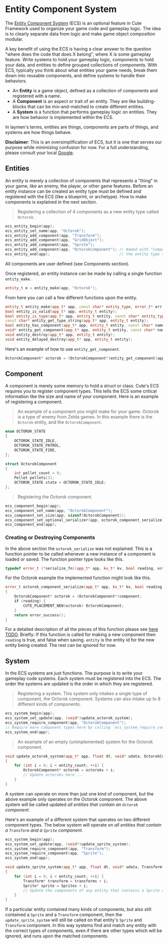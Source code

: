 # Entity Component System

The [Entity Component System](https://en.wikipedia.org/wiki/Entity_component_system) (ECS) is an optional feature in Cute Framework used to organize your game code and gameplay logic. The idea is to clearly separate data from logic and make game object composition modular.

A key benefit of using the ECS is having a clear answer to the question "where does the code that does X belong", where X is some gameplay feature. Write systems to hold your gameplay logic, components to hold your data, and entities to define grouped collections of components. With ECS, typically you think about what entities your game needs, break them down into reusable components, and define systems to handle their behaviors.

* An **Entity** is a game object, defined as a collection of components and registered with a name.
* A **Component** is an aspect or trait of an entity. They are like building-blocks that can be mix-and-matched to create different entities.
* A **System** is a function that performs gameplay logic on entities. They are how behavior is implemented within the ECS.

In laymen's terms, entities are things, components are parts of things, and systems are how things behave.

**Disclaimer**: This is an oversimplification of ECS, but it is one that serves our purpose while minimizing confusion for now. For a full understanding, please consult your local [Google](http://www.google.com/search?q=entity+component+system).

## Entities

An entity is merely a collection of components that represents a "thing" in your game, like an enemy, the player, or other game features. Before an entity instance can be created an entity type must be defined and registered with the ECS (like a blueprint, or archetype). How to make components is explained in the next section.

> Registering a collection of 4 components as a new entity type called `Octorok`.

```cpp
ecs_entity_begin(app);
ecs_entity_set_name(app, "Octorok");
ecs_entity_add_component(app, "Transform");
ecs_entity_add_component(app, "GridObject");
ecs_entity_add_component(app, "Sprite");
ecs_entity_add_component(app, "OctorokComponent"); // Named with "Component" at the end to avoid confusion with
ecs_entity_end(app);                               // the entity type string "Octorok".
```

All components are user defined (see Components section).

Once registered, an entity instance can be made by calling a single function `entity_make`.

```cpp
entity_t e = entity_make(app, "Octorok");
```

From here you can call a few different functions upon the entity.

```cpp
entity_t entity_make(app_t* app, const char* entity_type, error_t* err = NULL);
bool entity_is_valid(app_t* app, entity_t entity);
bool entity_is_type(app_t* app, entity_t entity, const char* entity_type);
const char* entity_get_type_string(app_t* app, entity_t entity);
bool entity_has_component(app_t* app, entity_t entity, const char* name);
void* entity_get_component(app_t* app, entity_t entity, const char* name);
void entity_destroy(app_t* app, entity_t entity);
void entity_delayed_destroy(app_t* app, entity_t entity);
```

Here's an example of how to use `entity_get_component`.

```cpp
OctorokComponent* octorok = (OctorokComponent*)entity_get_component(app, e, "OctorokComponent");
```

## Component

A component is merely some memory to hold a struct or class. Cute's ECS requires you to register component types. This tells the ECS some critical information like the size and name of your component. Here is an example of registering a component.

> An example of a component you might make for your game. Octorok is a type of enemy from Zelda games. In this example there is the `Octorok` entity, and the `OctorokComponent`.

```cpp
enum OCTOROK_STATE
{
	OCTOROK_STATE_IDLE,
	OCTOROK_STATE_PATROL,
	OCTOROK_STATE_FIRE,
};

struct OctorokComponent
{
	int pellet_count = 0;
	Pellet pellets[3];
	OCTOROK_STATE state = OCTOROK_STATE_IDLE;
};
```

> Registering the Octorok component.

```cpp
ecs_component_begin(app);
ecs_component_set_name(app, "OctorokComponent");
ecs_component_set_size(app, sizeof(OctorokComponent));
ecs_component_set_optional_serializer(app, octorok_component_serialize);
ecs_component_end(app);
```

### Creating or Destroying Components

In the above section the `octorok_serialize` was not explained. This is a function pointer to be called whenever a new instance of a component is loaded or saved. The function pointer type looks like this.

```cpp
typedef error_t (*serialize_fn)(app_t* app, kv_t* kv, bool reading, entity_t entity, void* component, void* udata);
```

For the Octorok example the implemented function might look like this.

```cpp
error_t octorok_component_serialize(app_t* app, kv_t* kv, bool reading, entity_t entity, void* component, void* udata)
{
	OctorokComponent* octorok = (OctorokComponent*)component;
	if (reading) {
		CUTE_PLACEMENT_NEW(octorok) OctorokComponent;
	}
	return error_success();
}
```

For a detailed description of all the pieces of this function please see [here TODO](broken_link). Briefly: If this function is called for making a new component then `reading` is true, and false when saving. `entity` is the entity id for the new entity being created. The rest can be ignored for now.

## System

In the ECS systems are just functions. The purpose is to write your gameplay code systems. Each system must be registered into the ECS. The order the systems are updated is the order in which they are registered.

> Registering a system. This system only intakes a single type of component, the Octorok component. Systems can also intake up to 8 different kinds of components.

```cpp
ecs_system_begin(app);
ecs_system_set_update(app, (void*)update_octorok_system);
ecs_system_require_component(app, "OctorokComponent");
// Require more component types here by calling `ecs_system_require_component` up to 7 more times, for a total of 8.
ecs_system_end(app);
```

> An example of an empty (unimplemented) system for the Octorok component.

```cpp
void update_octorok_system(app_t* app, float dt, void* udata, OctorokComponent* octoroks, int entity_count)
{
	for (int i = 0; i < entity_count; ++i) {
		OctorokComponent* octorok = octoroks + i;
		// Update octoroks here ...
	}
}
```

A system can operate on more than just one kind of component, but the above example only operates on the Octorok component. The above system will be called updated *all entities that contain an `Octorok` component*.

Here's an example of a different system that operates on two different component types. The below system will operate on *all entities that contain a `Transform` and a `Sprite` component*.


```cpp
ecs_system_begin(app);
ecs_system_set_update(app, (void*)update_sprite_system);
ecs_system_require_component(app, "Transform");
ecs_system_require_component(app, "Sprite");
ecs_system_end(app);

void update_sprite_system(app_t* app, float dt, void* udata, Transform* transforms, Sprite* sprites, int entity_count)
{
	for (int i = 0; i < entity_count; ++i) {
		Transform* transform = transforms + i;
		Sprite* sprite = Sprites + i;
		// Update the components of any entity that contains a Sprite and a Transform here ...
	}
}
```

If a particular entity contained many kinds of components, but also still contained a `Sprite` and a `Transform` component, then the `update_sprite_system` will still be called on that entity's `Sprite` and `Transform` component. In this way systems find and match any entity with the correct types of components, even if there are other types which will be ignored, and runs upon the matched components.
